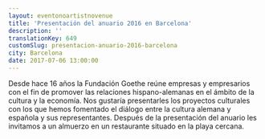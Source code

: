 ```yaml
---
layout: eventonoartistnovenue
title: 'Presentación del anuario 2016 en Barcelona'
description: ''
translationKey: 649
customSlug: presentacion-anuario-2016-barcelona
city: Barcelona
date: 2017-07-06 13:00:00
---
```


 

Desde hace 16 años la Fundación Goethe reúne empresas y empresarios con el fin de promover las relaciones hispano-alemanas en el ámbito de la cultura y la economía. Nos gustaría presentarles los proyectos culturales con los que hemos fomentado el diálogo entre la cultura alemana y española y sus representantes. Después de la presentación del anuario les invitamos a un almuerzo en un restaurante situado en la playa cercana.
